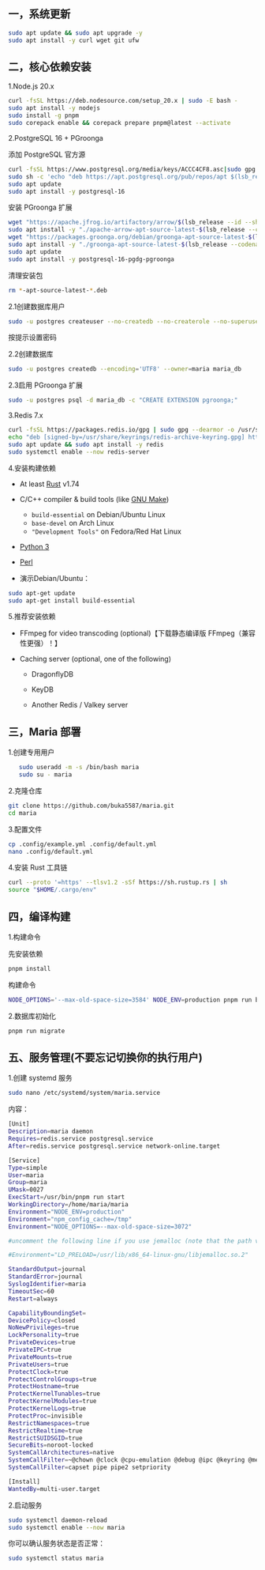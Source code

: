 ## 一，系统更新

```sh
sudo apt update && sudo apt upgrade -y
sudo apt install -y curl wget git ufw
```

## 二，核心依赖安装

1.Node.js 20.x

```sh
curl -fsSL https://deb.nodesource.com/setup_20.x | sudo -E bash -
sudo apt install -y nodejs
sudo install -g pnpm
sudo corepack enable && corepack prepare pnpm@latest --activate
```

2.PostgreSQL 16 + PGroonga

添加 PostgreSQL 官方源

```sh
curl -fsSL https://www.postgresql.org/media/keys/ACCC4CF8.asc|sudo gpg --dearmor -o /etc/apt/trusted.gpg.d/postgresql.gpg
sudo sh -c 'echo "deb https://apt.postgresql.org/pub/repos/apt $(lsb_release -cs)-pgdg main" > /etc/apt/sources.list.d/pgdg.list'
sudo apt update
sudo apt install -y postgresql-16
```

安装 PGroonga 扩展

```sh
wget "https://apache.jfrog.io/artifactory/arrow/$(lsb_release --id --short | tr 'A-Z' 'a-z')/apache-arrow-apt-source-latest-$(lsb_release --codename --short).deb"
sudo apt install -y "./apache-arrow-apt-source-latest-$(lsb_release --codename --short).deb"
wget "https://packages.groonga.org/debian/groonga-apt-source-latest-$(lsb_release --codename --short).deb"
sudo apt install -y "./groonga-apt-source-latest-$(lsb_release --codename --short).deb"
sudo apt update
sudo apt install -y postgresql-16-pgdg-pgroonga
```

清理安装包

```sh
rm *-apt-source-latest-*.deb
```

2.1创建数据库用户

```sh
sudo -u postgres createuser --no-createdb --no-createrole --no-superuser --encrypted --pwprompt maria
```

按提示设置密码

2.2创建数据库

```sh
sudo -u postgres createdb --encoding='UTF8' --owner=maria maria_db
```

2.3启用 PGroonga 扩展

```sh
sudo -u postgres psql -d maria_db -c "CREATE EXTENSION pgroonga;"
```

3.Redis 7.x

```sh
curl -fsSL https://packages.redis.io/gpg | sudo gpg --dearmor -o /usr/share/keyrings/redis-archive-keyring.gpg
echo "deb [signed-by=/usr/share/keyrings/redis-archive-keyring.gpg] https://packages.redis.io/deb $(lsb_release -cs) main" | sudo tee /etc/apt/sources.list.d/redis.list
sudo apt update && sudo apt install -y redis
sudo systemctl enable --now redis-server
```

4.安装构建依赖

* At least [Rust](https://www.rust-lang.org/) v1.74
* C/C++ compiler & build tools (like [GNU Make](https://www.gnu.org/software/make/))
  
  * `build-essential` on Debian/Ubuntu Linux
  * `base-devel` on Arch Linux
  * `"Development Tools"` on Fedora/Red Hat Linux
* [Python 3](https://www.python.org/)
* [Perl](https://www.perl.org/)
* 演示Debian/Ubuntu：

```sh
sudo apt-get update
sudo apt-get install build-essential
```

5.推荐安装依赖

* FFmpeg for video transcoding (optional)【下载静态编译版 FFmpeg（兼容性更强）！】

* Caching server (optional, one of the following)

  *  DragonflyDB

  *  KeyDB

  *  Another Redis / Valkey server

## 三，Maria 部署

1.创建专用用户

```sh
   sudo useradd -m -s /bin/bash maria
   sudo su - maria
```

2.克隆仓库

```sh
git clone https://github.com/buka5587/maria.git
cd maria
```

3.配置文件

```sh
cp .config/example.yml .config/default.yml
nano .config/default.yml
```

4.安装 Rust 工具链

```sh
curl --proto '=https' --tlsv1.2 -sSf https://sh.rustup.rs | sh
source "$HOME/.cargo/env"
```

## 四，编译构建

1.构建命令

先安装依赖

```sh
pnpm install
```

构建命令

```sh
NODE_OPTIONS='--max-old-space-size=3584' NODE_ENV=production pnpm run build
```

2.数据库初始化

```sh
pnpm run migrate
```

## 五、服务管理(不要忘记切换你的执行用户)

1.创建 systemd 服务

```sh
sudo nano /etc/systemd/system/maria.service
```

内容：

```sh
[Unit]
Description=maria daemon
Requires=redis.service postgresql.service
After=redis.service postgresql.service network-online.target

[Service]
Type=simple
User=maria
Group=maria
UMask=0027
ExecStart=/usr/bin/pnpm run start
WorkingDirectory=/home/maria/maria
Environment="NODE_ENV=production"
Environment="npm_config_cache=/tmp"
Environment="NODE_OPTIONS=--max-old-space-size=3072"

#uncomment the following line if you use jemalloc (note that the path varies on different environments)

#Environment="LD_PRELOAD=/usr/lib/x86_64-linux-gnu/libjemalloc.so.2"

StandardOutput=journal
StandardError=journal
SyslogIdentifier=maria
TimeoutSec=60
Restart=always

CapabilityBoundingSet=
DevicePolicy=closed
NoNewPrivileges=true
LockPersonality=true
PrivateDevices=true
PrivateIPC=true
PrivateMounts=true
PrivateUsers=true
ProtectClock=true
ProtectControlGroups=true
ProtectHostname=true
ProtectKernelTunables=true
ProtectKernelModules=true
ProtectKernelLogs=true
ProtectProc=invisible
RestrictNamespaces=true
RestrictRealtime=true
RestrictSUIDSGID=true
SecureBits=noroot-locked
SystemCallArchitectures=native
SystemCallFilter=~@chown @clock @cpu-emulation @debug @ipc @keyring @memlock @module @mount @obsolete @privileged @raw-io @reboot @resources @setuid @swap
SystemCallFilter=capset pipe pipe2 setpriority

[Install]
WantedBy=multi-user.target
```

2.启动服务

```sh
sudo systemctl daemon-reload
sudo systemctl enable --now maria
```

你可以确认服务状态是否正常：

```sh
sudo systemctl status maria
```
